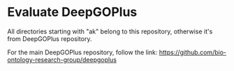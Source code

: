 # Evaluate DeepGOPlus

All directories starting with "ak" belong to this repository, otherwise it's from DeepGOPlus repository. 

For the main DeepGOPlus repository, follow the link:
https://github.com/bio-ontology-research-group/deepgoplus